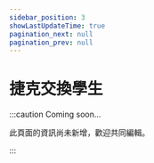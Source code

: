 ```yaml
---
sidebar_position: 3
showLastUpdateTime: true
pagination_next: null
pagination_prev: null
---
```


# 捷克交換學生

:::caution Coming soon...

此頁面的資訊尚未新增，歡迎共同編輯。

:::